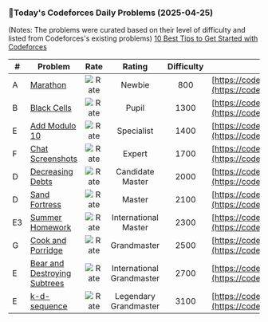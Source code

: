 ### 🌟Today's Codeforces Daily Problems (2025-04-25)
(Notes: The problems were curated based on their level of difficulty and listed from Codeforces's existing problems)
[10 Best Tips to Get Started with Codeforces](https://github.com/ika9810/Codeforces-Daily-Problems/blob/main/10%20Best%20Tips%20to%20Get%20Started%20with%20Codeforces.md)

| # | Problem | Rate| Rating | Difficulty | Contest |
|---| ----- | :--------: | :----------: | :----------: | ---------- |
|A|[Marathon](https://codeforces.com/contest/1692/problem/A)|![Rate](https://img.shields.io/badge/Newbie-800-lightgrey)|Newbie|800|[https://codeforces.com/contest/1692](https://codeforces.com/contest/1692)|
|B|[Black Cells](https://codeforces.com/contest/2026/problem/B)|![Rate](https://img.shields.io/badge/Pupil-1300-brightgreen)|Pupil|1300|[https://codeforces.com/contest/2026](https://codeforces.com/contest/2026)|
|E|[Add Modulo 10](https://codeforces.com/contest/1714/problem/E)|![Rate](https://img.shields.io/badge/Specialist-1400-9cf)|Specialist|1400|[https://codeforces.com/contest/1714](https://codeforces.com/contest/1714)|
|F|[Chat Screenshots](https://codeforces.com/contest/1931/problem/F)|![Rate](https://img.shields.io/badge/Expert-1700-blue)|Expert|1700|[https://codeforces.com/contest/1931](https://codeforces.com/contest/1931)|
|D|[Decreasing Debts](https://codeforces.com/contest/1266/problem/D)|![Rate](https://img.shields.io/badge/Candidate%20Master-2000-blueviolet)|Candidate Master|2000|[https://codeforces.com/contest/1266](https://codeforces.com/contest/1266)|
|D|[Sand Fortress](https://codeforces.com/contest/985/problem/D)|![Rate](https://img.shields.io/badge/Master-2100-orange)|Master|2100|[https://codeforces.com/contest/985](https://codeforces.com/contest/985)|
|E3|[Summer Homework](https://codeforces.com/contest/316/problem/E3)|![Rate](https://img.shields.io/badge/International%20Master-2300-orange)|International Master|2300|[https://codeforces.com/contest/316](https://codeforces.com/contest/316)|
|G|[Cook and Porridge](https://codeforces.com/contest/1945/problem/G)|![Rate](https://img.shields.io/badge/Grandmaster-2500-red)|Grandmaster|2500|[https://codeforces.com/contest/1945](https://codeforces.com/contest/1945)|
|E|[Bear and Destroying Subtrees](https://codeforces.com/contest/643/problem/E)|![Rate](https://img.shields.io/badge/International%20Grandmaster-2700-red)|International Grandmaster|2700|[https://codeforces.com/contest/643](https://codeforces.com/contest/643)|
|E|[k-d-sequence](https://codeforces.com/contest/407/problem/E)|![Rate](https://img.shields.io/badge/Legendary%20Grandmaster-3100-red)|Legendary Grandmaster|3100|[https://codeforces.com/contest/407](https://codeforces.com/contest/407)|
